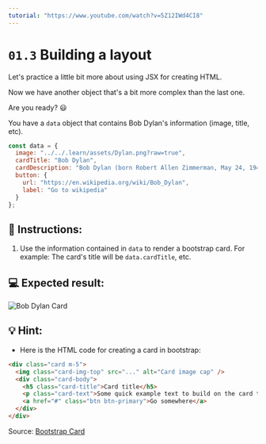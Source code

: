 ```yaml
---
tutorial: "https://www.youtube.com/watch?v=5Z12IWd4CI8"
---
```


# `01.3` Building a layout

Let's practice a little bit more about using JSX for creating HTML.

Now we have another object that's a bit more complex than the last one.

Are you ready? 😃

You have a `data` object that contains Bob Dylan's information (image, title, etc).

```js
const data = {
  image: "../../.learn/assets/Dylan.png?raw=true",
  cardTitle: "Bob Dylan",
  cardDescription: "Bob Dylan (born Robert Allen Zimmerman, May 24, 1941) is an American singer/songwriter, author, and artist who has been an influential figure in popular music and culture for more than five decades.",
  button: {
    url: "https://en.wikipedia.org/wiki/Bob_Dylan",
    label: "Go to wikipedia"
  }
};
```

## 📝 Instructions:

1. Use the information contained in `data` to render a bootstrap card. For example: The card's title will be `data.cardTitle`, etc.

## 💻 Expected result:
  
![Bob Dylan Card](../../.learn/assets/1.4-1.png?raw=true)

## 💡 Hint:

+ Here is the HTML code for creating a card in bootstrap:

```html
<div class="card m-5">
  <img class="card-img-top" src="..." alt="Card image cap" />
  <div class="card-body">
    <h5 class="card-title">Card title</h5>
    <p class="card-text">Some quick example text to build on the card title and make up the bulk of the cards content.</p>
    <a href="#" class="btn btn-primary">Go somewhere</a>
  </div>
</div>
```

Source: [Bootstrap Card](https://getbootstrap.com/docs/4.0/components/card/#example)




